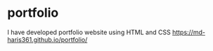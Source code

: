 # portfolio
I have developed portfolio website using HTML and CSS
https://md-haris361.github.io/portfolio/
